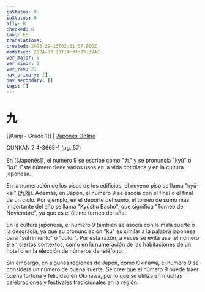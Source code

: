 ```yaml
---
iaStatus: 0
iaStatus: 0
a11y: 0
checked: 0
lang: ES
translations: 
created: 2023-09-13T02:31:07.000Z
modified: 2024-03-13T14:33:29.394Z
ver_major: 0
ver_minor: 1
ver_rev: 21
nav_primary: []
nav_secondary: []
tags: []
---
```

# 九

[[Kanji - Grado 1]] | [Japonés Online](https://japonesonline.com/kanjis/busqueda/?s=%E4%B9%9D&x=0&y=0)

GUNKAN 2·4-3665-1 (pg. 57)

En [[Japonés]], el número 9 se escribe como "九" y se pronuncia "kyū" o "ku". Este número tiene varios usos en la vida cotidiana y en la cultura japonesa.

En la numeración de los pisos de los edificios, el noveno piso se llama "kyū-kai" (九階). Además, en Japón, el número 9 se asocia con el final o el final de un ciclo. Por ejemplo, en el deporte del sumo, el torneo de sumo más importante del año se llama "Kyūshu Basho", que significa "Torneo de Noviembre", ya que es el último torneo del año.

En la cultura japonesa, el número 9 también se asocia con la mala suerte o la desgracia, ya que su pronunciación "ku" es similar a la palabra japonesa para "sufrimiento" o "dolor". Por esta razón, a veces se evita usar el número 9 en ciertos contextos, como en la numeración de las habitaciones de un hotel o en la elección de números de teléfono.

Sin embargo, en algunas regiones de Japón, como Okinawa, el número 9 se considera un número de buena suerte. Se cree que el número 9 puede traer buena fortuna y felicidad en Okinawa, por lo que se utiliza en muchas celebraciones y festivales tradicionales en la región.


